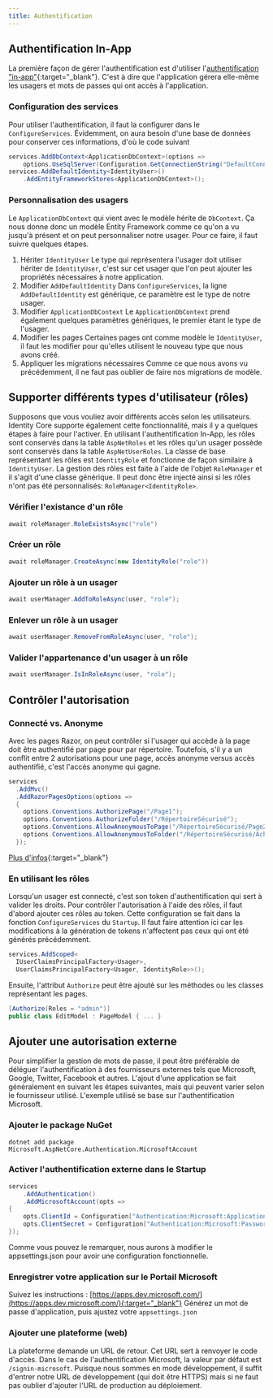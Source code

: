 ```yaml
---
title: Authentification
---
```


## Authentification In-App
La première façon de gérer l'authentification est d'utiliser l'[authentification "in-app"](https://docs.microsoft.com/en-us/aspnet/core/security/authentication/identity){:target="_blank"}. C'est à dire que l'application gérera elle-même les usagers et mots de passes qui ont accès à l'application.

### Configuration des services
Pour utiliser l'authentification, il faut la configurer dans le `ConfigureServices`. Évidemment, on aura besoin d'une base de données pour conserver ces informations, d'où le code suivant
```cs
services.AddDbContext<ApplicationDbContext>(options =>
    options.UseSqlServer(Configuration.GetConnectionString("DefaultConnection")));
services.AddDefaultIdentity<IdentityUser>()
    .AddEntityFrameworkStores<ApplicationDbContext>();
```

### Personnalisation des usagers
Le `ApplicationDbContext` qui vient avec le modèle hérite de `DbContext`. Ça nous donne donc un modèle Entity Framework comme ce qu'on a vu jusqu'à présent et on peut personnaliser notre usager. Pour ce faire, il faut suivre quelques étapes.

1. Hériter `IdentityUser`
Le type qui représentera l'usager doit utiliser hériter de `IdentityUser`, c'est sur cet usager que l'on peut ajouter les propriétés nécessaires à notre application.
2. Modifier `AddDefaultIdentity`
Dans `ConfigureServices`, la ligne `AddDefaultIdentity` est générique, ce paramètre est le type de notre usager.
3. Modifier `ApplicationDbContext`
Le `ApplicationDbContext` prend également quelques paramètres génériques, le premier étant le type de l'usager.
4. Modifier les pages
Certaines pages ont comme modèle le `IdentityUser`, il faut les modifier pour qu'elles utilisent le nouveau type que nous avons créé.
5. Appliquer les migrations nécessaires
Comme ce que nous avons vu précédemment, il ne faut pas oublier de faire nos migrations de modèle.

## Supporter différents types d'utilisateur (rôles)
Supposons que vous vouliez avoir différents accès selon les utilisateurs. Identity Core supporte également cette fonctionnalité, mais il y a quelques étapes à faire pour l'activer.
En utilisant l'authentification In-App, les rôles sont conservés dans la table `AspNetRoles` et les rôles qu'un usager possède sont conservés dans la table `AspNetUserRoles`. La classe de base représentant les rôles est `IdentityRole` et fonctionne de façon similaire à `IdentityUser`.
La gestion des rôles est faite à l'aide de l'objet `RoleManager` et il s'agit d'une classe générique. Il peut donc être injecté ainsi si les rôles n'ont pas été personnalisés: `RoleManager<IdentityRole>`.

### Vérifier l'existance d'un rôle
```cs
await roleManager.RoleExistsAsync("role")
```
### Créer un rôle
```cs
await roleManager.CreateAsync(new IdentityRole("role"))
```
### Ajouter un rôle à un usager
```cs
await userManager.AddToRoleAsync(user, "role");
```
### Enlever un rôle à un usager
```cs
await userManager.RemoveFromRoleAsync(user, "role");
```
### Valider l'appartenance d'un usager à un rôle
```cs
await userManager.IsInRoleAsync(user, "role");
```

## Contrôler l'autorisation
### Connecté vs. Anonyme
Avec les pages Razor, on peut contrôler si l'usager qui accède à la page doit être authentifié par page pour par répertoire. Toutefois, s'il y a un conflit entre 2 autorisations pour une page, accès anonyme versus accès authentifié, c'est l'accès anonyme qui gagne.
```cs
services
  .AddMvc()
  .AddRazorPagesOptions(options =>
  {
    options.Conventions.AuthorizePage("/Page1");
    options.Conventions.AuthorizeFolder("/RépertoireSécurisé");
    options.Conventions.AllowAnonymousToPage("/RépertoireSécurisé/Page2");
    options.Conventions.AllowAnonymousToFolder("/RépertoireSécurisé/Achat");
  });
```

[Plus d'infos](https://docs.microsoft.com/en-us/aspnet/core/security/authorization/razor-pages-authorization){:target="_blank"}

### En utilisant les rôles
Lorsqu'un usager est connecté, c'est son token d'authentification qui sert à valider les droits. Pour contrôler l'autorisation à l'aide des rôles, il faut d'abord ajouter ces rôles au token. Cette configuration se fait dans la fonction `ConfigureServices` du `Startup`. Il faut faire attention ici car les modifications à la génération de tokens n'affectent pas ceux qui ont été générés précédemment. 
```cs
services.AddScoped<
  IUserClaimsPrincipalFactory<Usager>, 
  UserClaimsPrincipalFactory<Usager, IdentityRole>>();
```
Ensuite, l'attribut `Authorize` peut être ajouté sur les méthodes ou les classes représentant les pages.
```cs
[Authorize(Roles = "admin")]
public class EditModel : PageModel { ... }
```

## Ajouter une autorisation externe
Pour simplifier la gestion de mots de passe, il peut être préférable de déléguer l'authentification à des fournisseurs externes tels que Microsoft, Google, Twitter, Facebook et autres.
L'ajout d'une application se fait généralement en suivant les étapes suivantes, mais qui peuvent varier selon le fournisseur utilisé.
L'exemple utilisé se base sur l'authentification Microsoft.
### Ajouter le package NuGet
```console
dotnet add package Microsoft.AspNetCore.Authentication.MicrosoftAccount
```
### Activer l'authentification externe dans le Startup
```cs
services
    .AddAuthentication()
    .AddMicrosoftAccount(opts =>
{
    opts.ClientId = Configuration["Authentication:Microsoft:ApplicationId"];
    opts.ClientSecret = Configuration["Authentication:Microsoft:Password"];
});
```
Comme vous pouvez le remarquer, nous aurons à modifier le appsettings.json pour avoir une configuration fonctionnelle.

### Enregistrer votre application sur le Portail Microsoft
Suivez les instructions : [https://apps.dev.microsoft.com/](https://apps.dev.microsoft.com/){:target="_blank"}
Générez un mot de passe d'application, puis ajustez votre `appsettings.json`

### Ajouter une plateforme (web)
La plateforme demande un URL de retour. Cet URL sert à renvoyer le code d'accès. Dans le cas de l'authentification Microsoft, la valeur par défaut est `/signin-microsoft`. Puisque nous sommes en mode développement, il suffit d'entrer notre URL de développement (qui doit être HTTPS) mais si ne faut pas oublier d'ajouter l'URL de production au déploiement.

